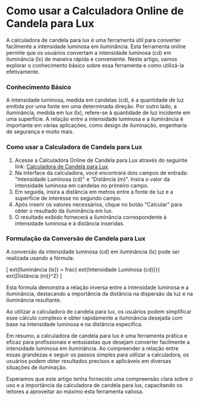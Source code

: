 Como usar a Calculadora Online de Candela para Lux
==================================================

A calculadora de candela para lux é uma ferramenta útil para converter facilmente a intensidade luminosa em iluminância. Esta ferramenta online permite que os usuários convertam a intensidade luminosa (cd) em iluminância (lx) de maneira rápida e conveniente. Neste artigo, vamos explorar o conhecimento básico sobre essa ferramenta e como utilizá-la efetivamente.

### Conhecimento Básico

A intensidade luminosa, medida em candelas (cd), é a quantidade de luz emitida por uma fonte em uma determinada direção. Por outro lado, a iluminância, medida em lux (lx), refere-se à quantidade de luz incidente em uma superfície. A relação entre a intensidade luminosa e a iluminância é importante em várias aplicações, como design de iluminação, engenharia de segurança e muito mais.

### Como usar a Calculadora de Candela para Lux

1. Acesse a Calculadora Online de Candela para Lux através do seguinte link: [Calculadora de Candela para Lux](https://www.onlinecalculatorsfree.com/pt/tools/candela-to-lux-calculator.html).
2. Na interface da calculadora, você encontrará dois campos de entrada: "Intensidade Luminosa (cd)" e "Distância (m)". Insira o valor da intensidade luminosa em candelas no primeiro campo.
3. Em seguida, insira a distância em metros entre a fonte de luz e a superfície de interesse no segundo campo.
4. Após inserir os valores necessários, clique no botão "Calcular" para obter o resultado da iluminância em lux.
5. O resultado exibido fornecerá a iluminância correspondente à intensidade luminosa e à distância inseridas.

### Formulação da Conversão de Candela para Lux

A conversão da intensidade luminosa (cd) em iluminância (lx) pode ser realizada usando a fórmula:

\[ ext{Iluminância (lx)} = frac{ ext{Intensidade Luminosa (cd)}}{ ext{Distância (m)}^2} \]

Esta fórmula demonstra a relação inversa entre a intensidade luminosa e a iluminância, destacando a importância da distância na dispersão da luz e na iluminância resultante.

Ao utilizar a calculadora de candela para lux, os usuários podem simplificar esse cálculo complexo e obter rapidamente a iluminância desejada com base na intensidade luminosa e na distância específica.

Em resumo, a calculadora de candela para lux é uma ferramenta prática e eficaz para profissionais e entusiastas que desejam converter facilmente a intensidade luminosa em iluminância. Ao compreender a relação entre essas grandezas e seguir os passos simples para utilizar a calculadora, os usuários podem obter resultados precisos e aplicáveis em diversas situações de iluminação.

Esperamos que este artigo tenha fornecido uma compreensão clara sobre o uso e a importância da calculadora de candela para lux, capacitando os leitores a aproveitar ao máximo esta ferramenta valiosa.